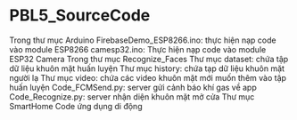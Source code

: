 # PBL5_SourceCode

Trong thư mục Arduino
  FirebaseDemo_ESP8266.ino: thực hiện nạp code vào module ESP8266
  camesp32.ino: Thực hiện nạp code vào module ESP32 Camera
Trong thư mục Recognize_Faces
  Thư mục dataset: chứa tập dữ liệu khuôn mặt huấn luyện
  Thư mục history: chứa tạp dữ liệu khuôn mặt người lạ
  Thư mục video: chứa các video khuôn mặt mới muốn thêm vào tập huấn luyện
  Code_FCMSend.py: server gửi cảnh báo khí gas về app
  Code_Recognize.py: server nhận diện khuôn mặt mở cửa
Thư mục SmartHome
  Code ứng dụng di động
  
